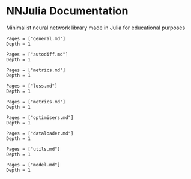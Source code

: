 # NNJulia Documentation

Minimalist neural network library made in Julia for educational purposes

```@contents
Pages = ["general.md"]
Depth = 1
```

```@contents
Pages = ["autodiff.md"]
Depth = 1
```

```@contents
Pages = ["metrics.md"]
Depth = 1
```

```@contents
Pages = ["loss.md"]
Depth = 1
```

```@contents
Pages = ["metrics.md"]
Depth = 1
```

```@contents
Pages = ["optimisers.md"]
Depth = 1
```

```@contents
Pages = ["dataloader.md"]
Depth = 1
```

```@contents
Pages = ["utils.md"]
Depth = 1
```

```@contents
Pages = ["model.md"]
Depth = 1
```
